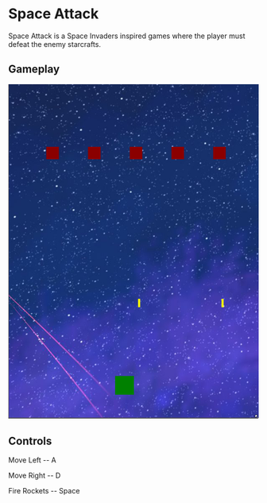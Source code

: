 # Space Attack

Space Attack is a Space Invaders inspired games where the player must defeat the enemy starcrafts.


## Gameplay
![alt text](https://github.com/Noah670/SpaceAttack/blob/master/gameplay/SpaceAttack.png)

## Controls

Move Left -- A

Move Right -- D

Fire Rockets -- Space
